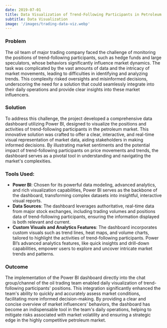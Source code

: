 ```yaml
---
date: 2019-07-01
title: Data Visualization of Trend-Following Participants in Petroleum Market
subtitle: Data Visualization
image: '/images/trading-data-viz.webp'
---
```


### Problem
The oil team of major trading company faced the challenge of monitoring the positions of trend-following participants, such as hedge funds and large speculators, whose behaviors significantly influence market dynamics. The task was complicated by the vast amounts of data and the intricacy of market movements, leading to difficulties in identifying and analyzing trends. This complexity risked oversights and misinformed decisions, underscoring the need for a solution that could seamlessly integrate into their daily operations and provide clear insights into these market influencers.

### Solution
To address this challenge, the project developed a comprehensive data dashboard utilizing Power BI, designed to visualize the positions and activities of trend-following participants in the petroleum market. This innovative solution was crafted to offer a clear, interactive, and real-time visual representation of market data, aiding stakeholders in making informed decisions. By illustrating market sentiments and the potential impact of trend-following participants on price movements and trends, the dashboard serves as a pivotal tool in understanding and navigating the market's complexities.

### Tools Used:
- **Power BI**: Chosen for its powerful data modeling, advanced analytics, and rich visualization capabilities, Power BI serves as the backbone of the dashboard, transforming complex datasets into insightful, interactive visual reports.
- **Data Sources**: The dashboard leverages authoritative, real-time data from major stock exchanges, including trading volumes and positions data of trend-following participants, ensuring the information displayed is both relevant and current.
- **Custom Visuals and Analytics Features**: The dashboard incorporates custom visuals such as trend lines, heat maps, and volume charts, tailored to highlight the activities of trend-following participants. Power BI’s advanced analytics features, like quick insights and drill-down capabilities, empower users to explore and uncover intricate market trends and patterns.

### Outcome
The implementation of the Power BI dashboard directly into the chat group/channel of the oil trading team enabled daily visualization of trend-following participants' positions. This integration significantly enhanced the team's ability to quickly and accurately assess market conditions, facilitating more informed decision-making. By providing a clear and concise overview of market influencers' behaviors, the dashboard has become an indispensable tool in the team's daily operations, helping to mitigate risks associated with market volatility and ensuring a strategic edge in the highly competitive petroleum market.